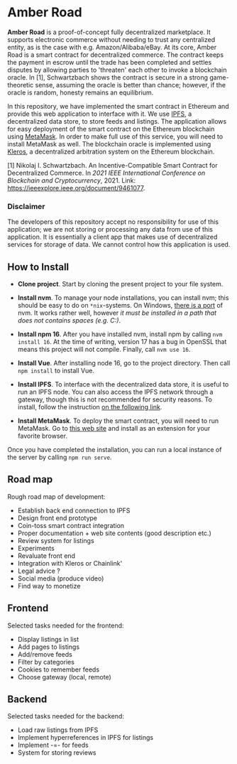 # Amber Road
**Amber Road** is a proof-of-concept fully decentralized marketplace. It supports electronic commerce without needing to trust any centralized entity, as is the case with e.g. Amazon/Alibaba/eBay. At its core, Amber Road is a smart contract for decentralized commerce. The contract keeps the payment in escrow until the trade has been completed and settles disputes by allowing parties to 'threaten' each other to invoke a blockchain oracle. In [1], Schwartzbach shows the contract is secure in a strong game-theoretic sense, assuming the oracle is better than chance; however, if the oracle is random, honesty remains an equilibrium. 

In this repository, we have implemented the smart contract in Ethereum and provide this web application to interface with it. We use [IPFS](https://ipfs.io/), a decentralized data store, to store feeds and listings. The application allows for easy deployment of the smart contract on the Ethereum blockchain using [MetaMask](https://metamask.io/). In order to make full use of this service, you will need to install MetaMask as well. The blockchain oracle is implemented using [Kleros](https://kleros.io/), a decentralized arbitration system on the Ethereum blockchain.

[1] Nikolaj I. Schwartzbach. An Incentive-Compatible Smart Contract for Decentralized Commerce. In *2021 IEEE International Conference on Blockchain and Cryptocurrency*, 2021. Link: https://ieeexplore.ieee.org/document/9461077.

### Disclaimer
The developers of this repository accept no responsibility for use of this application; we are not storing or processing any data from use of this application. It is essentially a client app that makes use of decentralized services for storage of data. We cannot control how this application is used.

## How to Install
* **Clone project**. Start by cloning the present project to your file system.

* **Install nvm**. To manage your node installations, you can install nvm; this should be easy to do on `*nix`-systems. On Windows, [there is a port](https://github.com/nvm-sh/nvm) of nvm. It works rather well, however *it must be installed in a path that does not contains spaces (e.g. C:\)*. 

* **Install npm 16**. After you have installed nvm, install npm by calling `nvm install 16`. At the time of writing, version 17 has a bug in OpenSSL that means this project will not compile. Finally, call `nvm use 16`.

* **Install Vue**. After installing node 16, go to the project directory. Then call `npm install` to install Vue.

* **Install IPFS**. To interface with the decentralized data store, it is useful to run an IPFS node. You can also access the IPFS network through a gateway, though this is not recommended for security reasons. To install, follow the instruction [on the following link](https://docs.ipfs.io/install/ipfs-desktop/).

* **Install MetaMask**. To deploy the smart contract, you will need to run MetaMask. Go to [this web site](https://metamask.io/download.html) and install as an extension for your favorite browser.

Once you have completed the installation, you can run a local instance of the server by calling `npm run serve`.

## Road map
Rough road map of development:
* Establish back end connection to IPFS
* Design front end prototype
* Coin-toss smart contract integration
* Proper documentation + web site contents (good description etc.)
* Review system for listings
* Experiments
* Revaluate front end
* Integration with Kleros or Chainlink'
* Legal advice ?
* Social media (produce video)
* Find way to monetize

## Frontend
Selected tasks needed for the frontend:
* Display listings in list
* Add pages to listings
* Add/remove feeds
* Filter by categories
* Cookies to remember feeds
* Choose gateway (local, remote)

## Backend
Selected tasks needed for the backend:
* Load raw listings from IPFS
* Implement hyperreferences in IPFS for listings
* Implement -=- for feeds
* System for storing reviews
